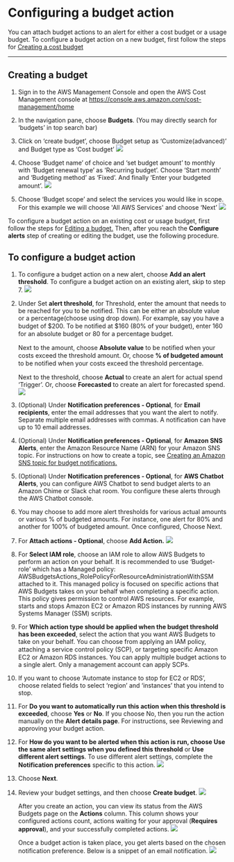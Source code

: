 # Configuring a budget action

You can attach budget actions to an alert for either a cost budget or a usage budget. To configure a budget action on a new budget, first follow the steps for <a href="https://docs.aws.amazon.com/cost-management/latest/userguide/create-cost-budget.html" target="_blank">Creating a cost budget</a>

---

## Creating a budget

1.	Sign in to the AWS Management Console and open the AWS Cost Management console at <a href="https://docs.aws.amazon.com/cost-management/latest/userguide/create-cost-budget.html" target="_blank">https://console.aws.amazon.com/cost-management/home</a>

2.	In the navigation pane, choose **Budgets**. (You may directly search for ‘budgets’ in top search bar)

3.	Click on ‘create budget’, choose Budget setup as ‘Customize(advanced)’ and Budget type as ‘Cost budget’
    ![](https://raw.githubusercontent.com/ResearchComputing/Documentation/master/docs/cloud/aws/budget-actions/images/1.png)

4.	Choose ‘Budget name’ of choice and ‘set budget amount’ to monthly with ‘Budget renewal type’ as ‘Recurring budget’. Choose ‘Start month’ and ‘Budgeting method’ as ‘Fixed’. And finally ‘Enter your budgeted amount’.
    ![](https://raw.githubusercontent.com/ResearchComputing/Documentation/master/docs/cloud/aws/budget-actions/images/2.png)

5.	Choose ‘Budget scope’ and select the services you would like in scope. For this example we will choose 'All AWS Services' and choose ‘Next’
    ![](https://raw.githubusercontent.com/ResearchComputing/Documentation/master/docs/cloud/aws/budget-actions/images/3.png)

To configure a budget action on an existing cost or usage budget, first follow the steps for <a href="https://docs.aws.amazon.com/cost-management/latest/userguide/create-cost-budget.html" target="_blank">Editing a budget.</a> Then, after you reach the **Configure alerts** step of creating or editing the budget, use the following procedure.


## To configure a budget action

1.	To configure a budget action on a new alert, choose **Add an alert threshold**. To configure a budget action on an existing alert, skip to step 7.
    ![](https://raw.githubusercontent.com/ResearchComputing/Documentation/master/docs/cloud/aws/budget-actions/images/4.png)

2.	Under Set **alert threshold**, for Threshold, enter the amount that needs to be reached for you to be notified. This can be either an absolute value or a percentage(choose using drop down). For example, say you have a budget of $200. To be notiﬁed at $160 (80% of your budget), enter 160 for an absolute budget or 80 for a percentage budget.

    Next to the amount, choose **Absolute value** to be notiﬁed when your costs exceed the threshold amount. Or, choose **% of budgeted amount** to be notiﬁed when your costs exceed the threshold percentage.

    Next to the threshold, choose **Actual** to create an alert for actual spend ‘Trigger’. Or, choose **Forecasted** to create an alert for forecasted spend.
    ![](https://raw.githubusercontent.com/ResearchComputing/Documentation/master/docs/cloud/aws/budget-actions/images/5.png)

3.	(Optional) Under **Notification preferences - Optional**, for **Email recipients**, enter the email addresses that you want the alert to notify. Separate multiple email addresses with commas. A notification can have up to 10 email addresses.

4.	(Optional) Under **Notification preferences - Optional**, for **Amazon SNS Alerts**, enter the Amazon Resource Name (ARN) for your Amazon SNS topic. For instructions on how to create a topic, see <a href="https://docs.aws.amazon.com/cost-management/latest/userguide/create-cost-budget.html" target="_blank">Creating an Amazon SNS topic for budget notifications.</a>

5.	  (Optional) Under **Notification preferences - Optional**, for **AWS Chatbot Alerts**, you can configure AWS Chatbot to send budget alerts to an Amazon Chime or Slack chat room. You configure these alerts through the AWS Chatbot console.

6.	 You may choose to add more alert thresholds for various actual amounts or various % of budgeted amounts. For instance, one alert for 80% and another for 100% of budgeted amount. Once configured, Choose Next.

7.	  For **Attach actions - Optional**, choose **Add Action.**
![](https://raw.githubusercontent.com/ResearchComputing/Documentation/master/docs/cloud/aws/budget-actions/images/6.png)

8. For **Select IAM role**, choose an IAM role to allow AWS Budgets to perform an action on your behalf. It is recommended to use ‘Budget-role’ which has a Managed policy: AWSBudgetsActions_RolePolicyForResourceAdministrationWithSSM attached to it. 
This managed policy is focused on specific actions that AWS Budgets takes on your behalf when completing a specific action. This policy gives permission to control AWS resources. For example, starts and stops Amazon EC2 or Amazon RDS instances by running AWS Systems Manager (SSM) scripts.

9. For **Which action type should be applied when the budget threshold has been exceeded**, select the action that you want AWS Budgets to take on your behalf. You can choose from applying an IAM policy, attaching a service control policy (SCP), or targeting speciﬁc Amazon EC2 or Amazon RDS instances. You can apply multiple budget actions to a single alert. Only a management account can apply SCPs.

10. If you want to choose ‘Automate instance to stop for EC2 or RDS’, choose related fields to select ‘region’ and ‘instances’ that you intend to stop.

11. For **Do you want to automatically run this action when this threshold is exceeded**, choose **Yes** or **No**. If you choose No, then you run the action manually on the **Alert details page**. For instructions, see Reviewing and approving your budget action.

12. For **How do you want to be alerted when this action is run, choose Use the same alert settings when you defined this threshold** or **Use different alert settings**. To use different alert settings, complete the **Notification preferences** specific to this action.
    ![](https://raw.githubusercontent.com/ResearchComputing/Documentation/master/docs/cloud/aws/budget-actions/images/7.png)


13.	Choose **Next**.

14.	Review your budget settings, and then choose **Create budget**.
    ![](https://raw.githubusercontent.com/ResearchComputing/Documentation/master/docs/cloud/aws/budget-actions/images/8.png)

    After you create an action, you can view its status from the AWS Budgets page on the **Actions** column. This column shows your configured actions count, actions waiting for your approval (**Requires approval**), and your successfully completed actions.
        ![](https://raw.githubusercontent.com/ResearchComputing/Documentation/master/docs/cloud/aws/budget-actions/images/9.png)

    Once a budget action is taken place, you get alerts based on the chosen notification preference. Below is a snippet of an email notification.
        ![](https://raw.githubusercontent.com/ResearchComputing/Documentation/master/docs/cloud/aws/budget-actions/images/10.png)
